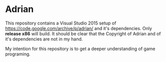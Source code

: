 # Adrian

This repository contains a Visual Studio 2015 setup of https://code.google.com/archive/p/adrian/ and it's dependencies. Only **release x86** will build. It should be clear that the Copyright of Adrian and of it's dependencies are not in my hand.

My intention for this repository is to get a deeper understanding of game programing.
